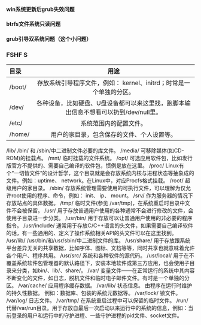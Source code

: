 #### win系统更新后grub失效问题
#### btrfs文件系统只读问题
#### grub引导双系统问题（这个小问题）


### FSHF S
| 目录     |                    用途                    |
| :----- | :--------------------------------------: |
| /boot/ | 存放系统引导程序文件，例如： kernel、initrd；时常是一个单独的分区。 |
/dev/	 | 各种设备，比如硬盘、U盘设备都可以来这里找，跑脚本输出信息不想看可以扔到/dev/null里。
/etc/	 | 系统范围内的配置文件。
/home/	| 用户的家目录，包含保存的文件、个人设置等。
/lib/	/bin/ 和 /sbin/中二进制文件必要的库文件。
/media/	可移除媒体(如CD-ROM)的挂载点。
/mnt/	临时挂载的文件系统。
/opt/	可选应用软件包，比如发行版官方不提供的、需要自己编译的软件包，惯例是放在这里。
/proc/	Linux有个“一切皆文件”的设计哲学，这个目录就是会存放系统内核与进程状态等抽象成的文件。例如：uptime、 network。在Linux中，对应Procfs格式挂载。
/root/	超级用户的家目录。
/sbin/	存放系统管理需要使用的可执行文件，可以理解为仅允许root使用的程序、命令，例如： init、 ip、 mount。
/srv/	作为服务器的情况下存放站点的具体数据。
/tmp/	临时文件(参见 /var/tmp)，在系统重启时目录中文件不会被保留。
/usr/	用于存放普通用户使用的各种通常不会进行修改的文件，会使用子目录进一步分类。
/usr/bin/	用于存放可以让普通用户使用的非必要的程序指令。
/usr/include/	通常用于存放C/C++语言的头文件，如果需要自己编译软件的话，有一些通用的、定义了操作系统相关API的头文件可以在这里找到。
/usr/lib/	/usr/bin/和/usr/sbin/中二进制文件的库。
/usr/share/	用于存放跟系统平台差异无关的共享数据，比如字体、图标、文档等等，同时共享也就意味着允许各个用户、程序共用。
/usr/src/	系统和各种软件的源代码。
/usr/local/	用于在不覆盖系统软件包管理器的默认路径下，安装本地软件或第三方应用，也会使用子目录来分类，如bin/、lib/、share/。
/var/	变量文件——在正常运行的系统中其内容不断变化的文件，如日志，脱机文件和临时电子邮件文件。有时是一个单独的分区。
/var/cache/	应用程序缓存数据。
/var/lib/	状态信息。 由程序在运行时维护的持久性数据。 例如：数据库、包装的系统元数据等。
/var/lock/	锁文件。
/var/log/	日志文件。
/var/tmp/	在系统重启过程中可以保留的临时文件。
/run/	代替/var/run目录。用于存放自最后一次启动以来运行中的系统的信息，例如：当前登录的用户和运行中的守护进程、一些守护进程的pid文件、socket文件。